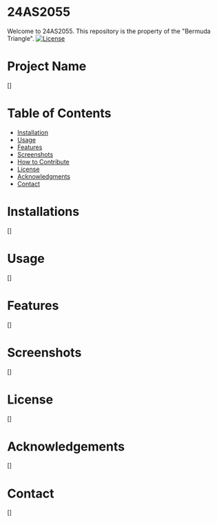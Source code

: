 # 24AS2055
Welcome to 24AS2055.
This repository is the property of the "Bermuda Triangle".
[![License](https://img.shields.io/badge/License-MIT-blue.svg)](https://opensource.org/licenses/MIT)

# Project Name
[]

# Table of Contents

- [Installation](#installation)
- [Usage](#usage)
- [Features](#features)
- [Screenshots](#screenshots)
- [How to Contribute](#how-to-contribute)
- [License](#license)
- [Acknowledgments](#acknowledgments)
- [Contact](#contact)

# Installations
[]

# Usage
[]

# Features
[]

# Screenshots
[]

# License
[]

# Acknowledgements
[]

# Contact
[]
